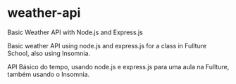 # weather-api
Basic Weather API with Node.js and Express.js 

Basic weather API using node.js and express.js for a class in Fullture School, also using Insomnia. 

API Básico do tempo, usando node.js e express.js para uma aula na Fullture, também usando o Insomnia. 
